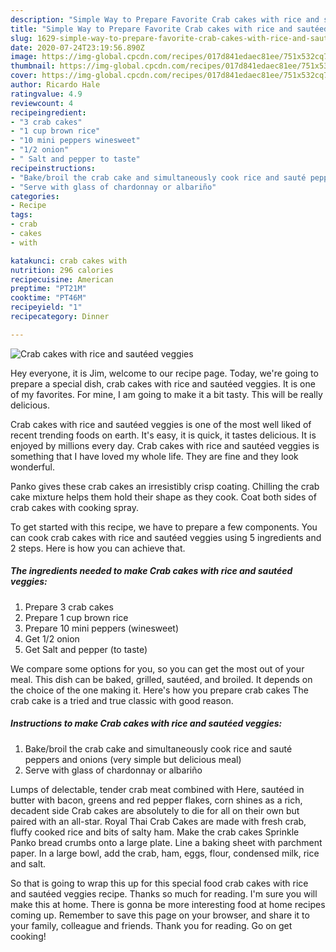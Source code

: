 ```yaml
---
description: "Simple Way to Prepare Favorite Crab cakes with rice and sautéed veggies"
title: "Simple Way to Prepare Favorite Crab cakes with rice and sautéed veggies"
slug: 1629-simple-way-to-prepare-favorite-crab-cakes-with-rice-and-sauteed-veggies
date: 2020-07-24T23:19:56.890Z
image: https://img-global.cpcdn.com/recipes/017d841edaec81ee/751x532cq70/crab-cakes-with-rice-and-sauteed-veggies-recipe-main-photo.jpg
thumbnail: https://img-global.cpcdn.com/recipes/017d841edaec81ee/751x532cq70/crab-cakes-with-rice-and-sauteed-veggies-recipe-main-photo.jpg
cover: https://img-global.cpcdn.com/recipes/017d841edaec81ee/751x532cq70/crab-cakes-with-rice-and-sauteed-veggies-recipe-main-photo.jpg
author: Ricardo Hale
ratingvalue: 4.9
reviewcount: 4
recipeingredient:
- "3 crab cakes"
- "1 cup brown rice"
- "10 mini peppers winesweet"
- "1/2 onion"
- " Salt and pepper to taste"
recipeinstructions:
- "Bake/broil the crab cake and simultaneously cook rice and sauté peppers and onions (very simple but delicious meal)"
- "Serve with glass of chardonnay or albariño"
categories:
- Recipe
tags:
- crab
- cakes
- with

katakunci: crab cakes with 
nutrition: 296 calories
recipecuisine: American
preptime: "PT21M"
cooktime: "PT46M"
recipeyield: "1"
recipecategory: Dinner

---
```



![Crab cakes with rice and sautéed veggies](https://img-global.cpcdn.com/recipes/017d841edaec81ee/751x532cq70/crab-cakes-with-rice-and-sauteed-veggies-recipe-main-photo.jpg)

Hey everyone, it is Jim, welcome to our recipe page. Today, we're going to prepare a special dish, crab cakes with rice and sautéed veggies. It is one of my favorites. For mine, I am going to make it a bit tasty. This will be really delicious.

Crab cakes with rice and sautéed veggies is one of the most well liked of recent trending foods on earth. It's easy, it is quick, it tastes delicious. It is enjoyed by millions every day. Crab cakes with rice and sautéed veggies is something that I have loved my whole life. They are fine and they look wonderful.

Panko gives these crab cakes an irresistibly crisp coating. Chilling the crab cake mixture helps them hold their shape as they cook. Coat both sides of crab cakes with cooking spray.


To get started with this recipe, we have to prepare a few components. You can cook crab cakes with rice and sautéed veggies using 5 ingredients and 2 steps. Here is how you can achieve that.

<!--inarticleads1-->

##### The ingredients needed to make Crab cakes with rice and sautéed veggies:

1. Prepare 3 crab cakes
1. Prepare 1 cup brown rice
1. Prepare 10 mini peppers (winesweet)
1. Get 1/2 onion
1. Get  Salt and pepper (to taste)


We compare some options for you, so you can get the most out of your meal. This dish can be baked, grilled, sautéed, and broiled. It depends on the choice of the one making it. Here&#39;s how you prepare crab cakes The crab cake is a tried and true classic with good reason. 

<!--inarticleads2-->

##### Instructions to make Crab cakes with rice and sautéed veggies:

1. Bake/broil the crab cake and simultaneously cook rice and sauté peppers and onions (very simple but delicious meal)
1. Serve with glass of chardonnay or albariño


Lumps of delectable, tender crab meat combined with Here, sautéed in butter with bacon, greens and red pepper flakes, corn shines as a rich, decadent side Crab cakes are absolutely to die for all on their own but paired with an all-star. Royal Thai Crab Cakes are made with fresh crab, fluffy cooked rice and bits of salty ham. Make the crab cakes Sprinkle Panko bread crumbs onto a large plate. Line a baking sheet with parchment paper. In a large bowl, add the crab, ham, eggs, flour, condensed milk, rice and salt. 

So that is going to wrap this up for this special food crab cakes with rice and sautéed veggies recipe. Thanks so much for reading. I'm sure you will make this at home. There is gonna be more interesting food at home recipes coming up. Remember to save this page on your browser, and share it to your family, colleague and friends. Thank you for reading. Go on get cooking!
